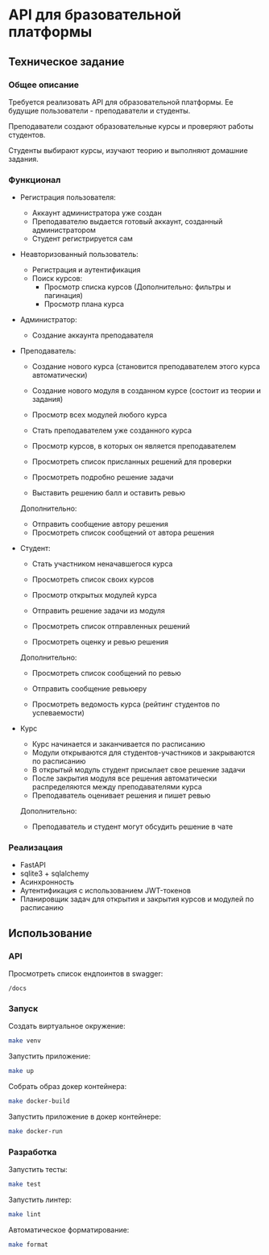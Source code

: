 # API для бразовательной платформы

## Техническое задание

### Общее описание
Требуется реализовать API для образовательной платформы.
Ее будущие пользователи - преподаватели и студенты.

Преподаватели создают образовательные курсы и проверяют работы студентов.

Студенты выбирают курсы, изучают теорию и выполняют домашние задания.

### Функционал
- Регистрация пользователя:
    - Аккаунт администратора уже создан
    - Преподавателю выдается готовый аккаунт, созданный администратором
    - Студент регистрируется сам

- Неавторизованный пользователь:
    - Регистрация и аутентификация
    - Поиск курсов:
        - Просмотр списка курсов (Дополнительно: фильтры и пагинация)
        - Просмотр плана курса

- Администратор:
    - Создание аккаунта преподавателя

- Преподаватель:
    - Создание нового курса (становится преподавателем этого курса автоматически)
    - Создание нового модуля в созданном курсе (состоит из теории и задания)

    - Просмотр всех модулей любого курса 

    - Стать преподавателем уже созданного курса
    - Просмотр курсов, в которых он является преподавателем

    - Просмотреть список присланных решений для проверки
    - Просмотреть подробно решение задачи
    - Выставить решению балл и оставить ревью

    Дополнительно:
    - Отправить сообщение автору решения
    - Просмотреть список сообщений от автора решения

- Студент:
    - Стать участником неначавшегося курса

    - Просмотреть список своих курсов
    - Просмотр открытых модулей курса

    - Отправить решение задачи из модуля
    - Просмотреть список отправленных решений
    - Просмотреть оценку и ревью решения

    Дополнительно:
    - Просмотреть список сообщений по ревью
    - Отправить сообщение ревьюеру

    - Просмотреть ведомость курса (рейтинг студентов по успеваемости)


- Курс
    - Курс начинается и заканчивается по расписанию
    - Модули открываются для студентов-участников и закрываются по расписанию
    - В открытый модуль студент присылает свое решение задачи
    - После закрытия модуля все решения автоматически распределяются между преподавателями курса
    - Преподаватель оценивает решения и пишет ревью

    Дополнительно:
    - Преподаватель и студент могут обсудить решение в чате    

### Реализацаия
- FastAPI
- sqlite3 + sqlalchemy
- Асинхронность
- Аутентификация с использованием JWT-токенов
- Планировщик задач для открытия и закрытия курсов и модулей по расписанию


## Использование
### API
Просмотреть список ендпоинтов в swagger:
```
/docs
```

### Запуск
Создать виртуальное окружение:
```bash
make venv
```

Запустить приложение:
```bash
make up
```

Собрать образ докер контейнера:
```bash
make docker-build
```

Запустить приложение в докер контейнере:
```bash
make docker-run
```

### Разработка
Запустить тесты:
```bash
make test
```

Запустить линтер:
```bash
make lint
```

Автоматическое форматирование:
```bash
make format
```
